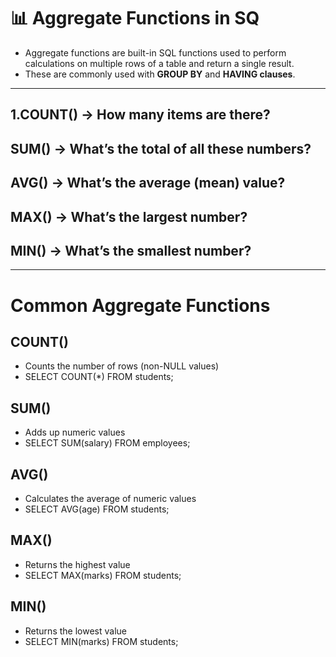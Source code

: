 # 📊 **Aggregate Functions in SQ**
- Aggregate functions are built-in SQL functions used to perform calculations on multiple rows of a table and return a single result.
-  These are commonly used with **GROUP BY** and **HAVING clauses**.
---
## **1.COUNT()** → How many items are there?

## **SUM()** → What’s the total of all these numbers?

## **AVG()** → What’s the average (mean) value?

## **MAX()** → What’s the largest number?

## **MIN()** → What’s the smallest number?

---
# **Common Aggregate Functions**
## **COUNT()**
- Counts the number of rows (non-NULL values)
- SELECT COUNT(*) FROM students;
## **SUM()**	
- Adds up numeric values
- SELECT SUM(salary) FROM employees;
## **AVG()**	
- Calculates the average of numeric values
- SELECT AVG(age) FROM students;
## **MAX()**
- Returns the highest value
- SELECT MAX(marks) FROM students;
## **MIN()**
- Returns the lowest value
- SELECT MIN(marks) FROM students;
